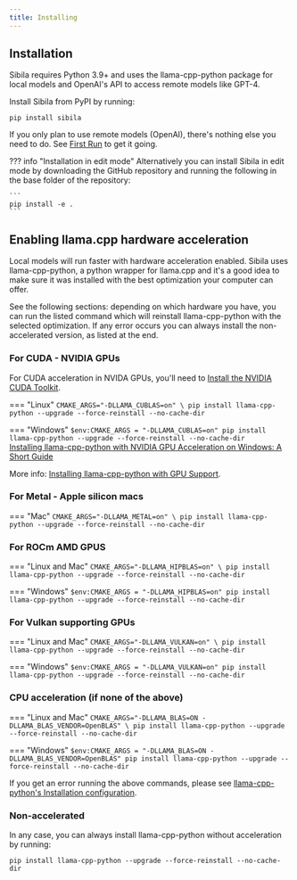 ```yaml
---
title: Installing
---
```


## Installation

Sibila requires Python 3.9+ and uses the llama-cpp-python package for local models and OpenAI's API to access remote models like GPT-4.

Install Sibila from PyPI by running:

```
pip install sibila
```

If you only plan to use remote models (OpenAI), there's nothing else you need to do. See [First Run](first_run.md) to get it going.



??? info "Installation in edit mode"
    Alternatively you can install Sibila in edit mode by downloading the GitHub repository and running the following in the base folder of the repository:

    ```
    pip install -e .
    ```




## Enabling llama.cpp hardware acceleration

Local models will run faster with hardware acceleration enabled. Sibila uses llama-cpp-python, a python wrapper for llama.cpp and it's a good idea to make sure it was installed with the best optimization your computer can offer. 

See the following sections: depending on which hardware you have, you can run the listed command which will reinstall llama-cpp-python with the selected optimization. If any error occurs you can always install the non-accelerated version, as listed at the end. 


### For CUDA - NVIDIA GPUs

For CUDA acceleration in NVIDA GPUs, you'll need to [Install the NVIDIA CUDA Toolkit](https://developer.nvidia.com/cuda-toolkit-archive).


=== "Linux"
    ```
    CMAKE_ARGS="-DLLAMA_CUBLAS=on" \
    pip install llama-cpp-python --upgrade --force-reinstall --no-cache-dir
    ```

=== "Windows"
    ```
    $env:CMAKE_ARGS = "-DLLAMA_CUBLAS=on"
    pip install llama-cpp-python --upgrade --force-reinstall --no-cache-dir
    ```    
    [Installing llama-cpp-python with NVIDIA GPU Acceleration on Windows: A Short Guide](https://medium.com/@piyushbatra1999/installing-llama-cpp-python-with-nvidia-gpu-acceleration-on-windows-a-short-guide-0dfac475002d)


More info: [Installing llama-cpp-python with GPU Support](https://michaelriedl.com/2023/09/10/llama2-install-gpu.html).



### For Metal - Apple silicon macs

=== "Mac"
    ```
    CMAKE_ARGS="-DLLAMA_METAL=on" \
    pip install llama-cpp-python --upgrade --force-reinstall --no-cache-dir
    ```




### For ROCm AMD GPUS

=== "Linux and Mac"
    ```
    CMAKE_ARGS="-DLLAMA_HIPBLAS=on" \
    pip install llama-cpp-python --upgrade --force-reinstall --no-cache-dir
    ```

=== "Windows"
    ```
    $env:CMAKE_ARGS = "-DLLAMA_HIPBLAS=on"
    pip install llama-cpp-python --upgrade --force-reinstall --no-cache-dir
    ```



### For Vulkan supporting GPUs

=== "Linux and Mac"
    ```
    CMAKE_ARGS="-DLLAMA_VULKAN=on" \
    pip install llama-cpp-python --upgrade --force-reinstall --no-cache-dir
    ```

=== "Windows"
    ```
    $env:CMAKE_ARGS = "-DLLAMA_VULKAN=on"
    pip install llama-cpp-python --upgrade --force-reinstall --no-cache-dir
    ```



### CPU acceleration (if none of the above)

=== "Linux and Mac"
    ```
    CMAKE_ARGS="-DLLAMA_BLAS=ON -DLLAMA_BLAS_VENDOR=OpenBLAS" \
    pip install llama-cpp-python --upgrade --force-reinstall --no-cache-dir
    ```

=== "Windows"
    ```
    $env:CMAKE_ARGS = "-DLLAMA_BLAS=ON -DLLAMA_BLAS_VENDOR=OpenBLAS"
    pip install llama-cpp-python --upgrade --force-reinstall --no-cache-dir
    ```




If you get an error running the above commands, please see [llama-cpp-python's Installation configuration](https://github.com/abetlen/llama-cpp-python?tab=readme-ov-file#installation-configuration).


### Non-accelerated

In any case, you can always install llama-cpp-python without acceleration by running:

```
pip install llama-cpp-python --upgrade --force-reinstall --no-cache-dir
```
